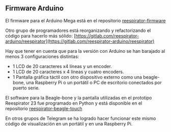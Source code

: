 ## Firmware Arduino

El firmware para el Arduino Mega está en el repositorio [reespirator-firmware](https://gitlab.com/reesistencia/reespirator)

Otro grupo de programadores está reorganizando y refactorizando el código para hacerlo más sólido:
[https://gitlab.com/reespirator-arduino/reespirator](https://gitlab.com/reespirator-arduino/reespirator)

Hay que tener en cuenta que para la versión con Arduino se han barajado al menos 3 configuraciones distintas:

* 1 LCD de 20 caracteres x4 líneas y un encoder.
* 1 LCD de 20 caracteres x 4 líneas y cuatro encoders.
* 1 Pantalla gráfica táctil con otro dispositivo externo como una beagle-bone, una Raspberry Pi o un portátil o PC de escritorio conectados por puerto serie.

El software para la Beagle-bone y la pantalla utilizadas en el prototipo Reespirator 23 fue programado en Python y está disponible en el repositorio [reespirator-beagle-touch](https://gitlab.com/reesistencia/reespirator-beagle-touch) 

En otros grupos de Telegram se ha logrado hacer funcionar este mismo código de visualización en un portátil y en una Raspberry Pi.

